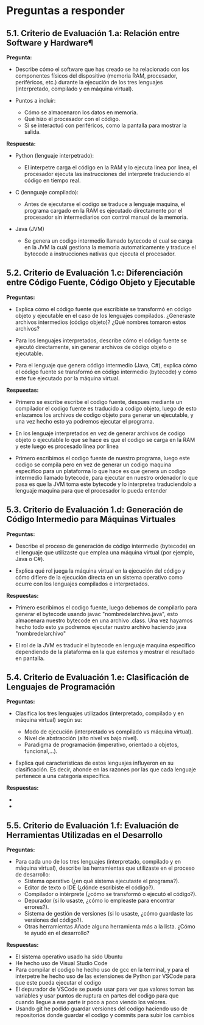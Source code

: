 # Preguntas a responder


## 5.1. Criterio de Evaluación 1.a: Relación entre Software y Hardware¶
**Pregunta:**

- Describe cómo el software que has creado se ha relacionado con los componentes físicos del dispositivo (memoria RAM, procesador, periféricos, etc.) durante la ejecución de los tres lenguajes (interpretado, compilado y en máquina virtual).

-   Puntos a incluir:
    - Cómo se almacenaron los datos en memoria.
    - Qué hizo el procesador con el código.
    - Si se interactuó con periféricos, como la pantalla para mostrar la salida.

**Respuesta:**

- Python (lenguaje interpetrado):

    - El interpetre carga el código en la RAM y lo ejecuta linea por linea, el procesador ejecuta las instrucciones del interprete traduciendo el código en tiempo real.

- C (lennguaje compilado):

    - Antes de ejecutarse el codigo se traduce a lenguaje maquina, el programa cargado en la RAM es ejecutado directamente por el procesador sin intermediarios con control manual de la memoria.

- Java (JVM)

    - Se genera un codigo intermedio llamado bytecode el cual se carga en la JVM la cuál gestiona la memoria automaticamente y traduce el bytecode a instrucciones nativas que ejecuta el procesador.


## 5.2. Criterio de Evaluación 1.c: Diferenciación entre Código Fuente, Código Objeto y Ejecutable

**Preguntas:**

- Explica cómo el código fuente que escribiste se transformó en código objeto y ejecutable en el caso de los lenguajes compilados. ¿Generaste archivos intermedios (código objeto)? ¿Qué nombres tomaron estos archivos?

- Para los lenguajes interpretados, describe cómo el código fuente se ejecutó directamente, sin generar archivos de código objeto o ejecutable.

- Para el lenguaje que genera código intermedio (Java, C#), explica cómo el código fuente se transformó en código intermedio (bytecode) y cómo este fue ejecutado por la máquina virtual.

**Respuestas:**

- Primero se escribe escribe el codigo fuente, despues mediante un compilador el codigo fuente es traducido a codigo objeto, luego de esto enlazamos los archivos de codigo objeto para generar un ejecutable, y una vez hecho esto ya podremos ejecutar el programa.

- En los lenguaje interpretados en vez de generar archivos de codigo objeto o ejecutable lo que se hace es que el codigo se carga en la RAM y este luego es procesado linea por linea

- Primero escribimos el codigo fuente de nuestro programa, luego este codigo se compila pero en vez de generar un codigo maquina especifico para un plataforma lo que hace es que genera un codigo intermedio llamado bytecode, para ejecutar en nuestro ordenador lo que pasa es que la JVM toma este bytecode y lo interpretea traduciendolo a lenguaje maquina para que el procesador lo pueda entender

## 5.3. Criterio de Evaluación 1.d: Generación de Código Intermedio para Máquinas Virtuales
**Preguntas:**

- Describe el proceso de generación de código intermedio (bytecode) en el lenguaje que utilizaste que emplea una máquina virtual (por ejemplo, Java o C#).

- Explica qué rol juega la máquina virtual en la ejecución del código y cómo difiere de la ejecución directa en un sistema operativo como ocurre con los lenguajes compilados e interpretados.

**Respuestas:**

- Primero escribimos el codigo fuente, luego debemos de compilarlo para generar el bytecode usando javac "nombredelarchivo.java", esto almacenara nuestro bytecode en una archivo .class. Una vez hayamos hecho todo esto ya podremos ejecutar nustro archivo haciendo java "nombredelarchivo"

- El rol de la JVM es traducir el bytecode en lenguaje maquina especifico dependiendo de la plataforma en la que estemos y mostrar el resultado en pantalla.

## 5.4. Criterio de Evaluación 1.e: Clasificación de Lenguajes de Programación
**Preguntas:**

- Clasifica los tres lenguajes utilizados (interpretado, compilado y en máquina virtual) según su:

    - Modo de ejecución (interpretado vs compilado vs máquina virtual).
    - Nivel de abstracción (alto nivel vs bajo nivel).
    - Paradigma de programación (imperativo, orientado a objetos, funcional,...).

- Explica qué características de estos lenguajes influyeron en su clasificación. Es decir, ahonde en las razones por las que cada lenguaje pertenece a una categoría específica.

**Respuestas:**

- 

- 

## 5.5. Criterio de Evaluación 1.f: Evaluación de Herramientas Utilizadas en el Desarrollo

**Preguntas:**

- Para cada uno de los tres lenguajes (interpretado, compilado y en máquina virtual), describe las herramientas que utilizaste en el proceso de desarrollo:
    - Sistema operativo (¿en qué sistema ejecutaste el programa?).
    - Editor de texto o IDE (¿dónde escribiste el código?).
    - Compilador o intérprete (¿cómo se transformó o ejecutó el código?).
    - Depurador (si lo usaste, ¿cómo lo empleaste para encontrar errores?).
    - Sistema de gestión de versiones (si lo usaste, ¿cómo guardaste las versiones del código?).
    - Otras herramientas Añade alguna herramienta más a la lista. ¿Cómo te ayudó en el desarrollo?

**Respuestas:**

- El sistema operativo usado ha sido Ubuntu
- He hecho uso de Visual Studio Code
- Para compilar el codigo he hecho uso de gcc en la terminal, y para el interpetre he hecho uso de las extensiones de Python par VSCode para que este pueda ejecutar el codigo
- El depurador de VSCode se puede usar para ver que valores toman las variables y usar puntos de ruptura en partes del codigo para que cuando llegue a ese parte ir poco a poco viendo los valores.
- Usando git he podido guardar versiones del codigo haciendo uso de repositorios donde guardar el codigo y commits para subir los cambios
